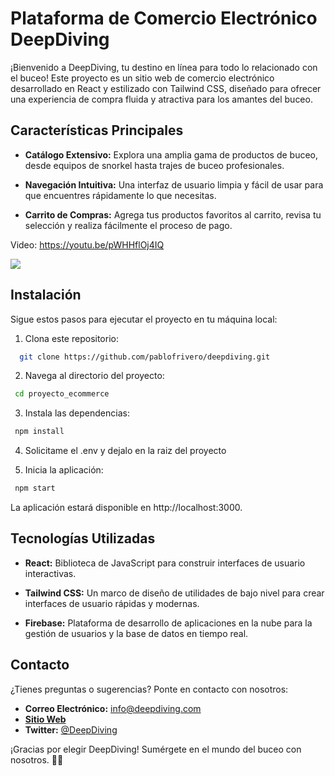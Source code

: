 # Plataforma de Comercio Electrónico DeepDiving

¡Bienvenido a DeepDiving, tu destino en línea para todo lo relacionado con el buceo! Este proyecto es un sitio web de comercio electrónico desarrollado en React y estilizado con Tailwind CSS, diseñado para ofrecer una experiencia de compra fluida y atractiva para los amantes del buceo.

## Características Principales

- **Catálogo Extensivo:** Explora una amplia gama de productos de buceo, desde equipos de snorkel hasta trajes de buceo profesionales.

- **Navegación Intuitiva:** Una interfaz de usuario limpia y fácil de usar para que encuentres rápidamente lo que necesitas.

- **Carrito de Compras:** Agrega tus productos favoritos al carrito, revisa tu selección y realiza fácilmente el proceso de pago.

Video: https://youtu.be/pWHHflOj4IQ

[![](https://img.youtube.com/vi/pWHHflOj4IQ/0.jpg)](https://www.youtube.com/watch?v=pWHHflOj4IQ)

## Instalación

Sigue estos pasos para ejecutar el proyecto en tu máquina local:

1. Clona este repositorio:
```bash
  git clone https://github.com/pablofrivero/deepdiving.git
```
2. Navega al directorio del proyecto:
```bash
 cd proyecto_ecommerce
```
3. Instala las dependencias:
```bash
 npm install
```
4. Solicitame el .env y dejalo en la raiz del proyecto

5. Inicia la aplicación:
```bash
 npm start
```
La aplicación estará disponible en http://localhost:3000.


## Tecnologías Utilizadas

*  **React:** Biblioteca de JavaScript para construir interfaces de usuario interactivas.

*  **Tailwind CSS:** Un marco de diseño de utilidades de bajo nivel para crear interfaces de usuario rápidas y modernas.

*  **Firebase:** Plataforma de desarrollo de aplicaciones en la nube para la gestión de usuarios y la base de datos en tiempo real.

## Contacto

¿Tienes preguntas o sugerencias? Ponte en contacto con nosotros:

* **Correo Electrónico:** info@deepdiving.com
* **[Sitio Web](https://www.deepdiving.com)**
* **Twitter:** [@DeepDiving](https://twitter.com/DeepDiving)

¡Gracias por elegir DeepDiving! Sumérgete en el mundo del buceo con nosotros. 🌊🤿
